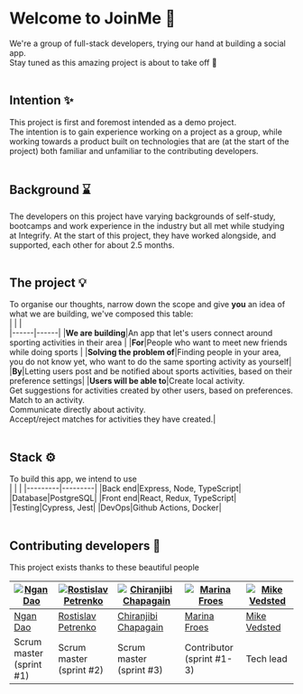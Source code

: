 # Welcome to JoinMe 👋 
We're a group of full-stack developers, trying our hand at building a social app.  
Stay tuned as this amazing project is about to take off 🚀  
<br/>

## Intention ✨  
This project is first and foremost intended as a demo project.   
The intention is to gain experience working on a project as a group, while working towards a product built on technologies that are (at the start of the project) both familiar and unfamiliar to the contributing developers.  
<br/>

## Background ⌛
The developers on this project have varying backgrounds of self-study, bootcamps and work experience in the industry but all met while studying at Integrify. At the start of this project, they have worked alongside, and supported, each other for about 2.5 months.  
<br/>

## The project 💡
To organise our thoughts, narrow down the scope and give **you** an idea of what we are building, we've composed this table:  
|      |      |  
|------|------|
|**We are building**|An app that let's users connect around sporting activities in their area |
|**For**|People who want to meet new friends while doing sports |
|**Solving the problem of**|Finding people in your area, you do not know yet, who want to do the same sporting activity as yourself|
|**By**|Letting users post and be notified about sports activities, based on their preference settings|
|**Users will be able to**|Create local activity.<br/>Get suggestions for activities created by other users, based on preferences.<br/>Match to an activity.<br/>Communicate directly about activity.<br/>Accept/reject matches for activities they have created.|  
<br/>

## Stack ⚙️  
To build this app, we intend to use  
|         |         |
|---------|---------|
|Back end|Express, Node, TypeScript|
|Database|PostgreSQL|
|Front end|React, Redux, TypeScript| 
|Testing|Cypress, Jest|
|DevOps|Github Actions, Docker|  
<br/>

## Contributing developers 👑
This project exists thanks to these beautiful people  

|[![Ngan Dao](https://avatars2.githubusercontent.com/u/62238023?s=100&u=f96c09210c30ef29d7b459ce6d1935ebad76d05c&v=4 "Ngan Dao")](https://github.com/nannadao)|[![Rostislav Petrenko](https://avatars2.githubusercontent.com/u/46669977?s=100&u=00e511b8b6a6077c560d84bcafbd922e203b852f&v=4 "Rostislav Petrenko")](https://github.com/Rostislav013)|[![Chiranjibi Chapagain](https://avatars1.githubusercontent.com/u/38856325?s=100&u=fab689158a188b966fdea8e88ceb5a9b95251a8b&v=4 "Chiranjibi Chapagain")](https://github.com/Chiranjibichapagain)|[![Marina Froes](https://avatars2.githubusercontent.com/u/45233290?s=100&u=232caa9d52123ee6ba94d0951774cdab10b0bcae&v=4 "Marina Froes")](https://github.com/MarinaFroes)|[![Mike Vedsted](https://avatars2.githubusercontent.com/u/44086320?s=100&u=d813fed4d116724772c56c4a2e00e8b3e4b683c0&v=4 "Mike Vedsted")](https://github.com/MikeVedsted)
|--------|--------|------|------|------|
|[Ngan<br/>Dao](https://github.com/nannadao)|[Rostislav<br/>Petrenko](https://github.com/Rostislav013)|[Chiranjibi<br/>Chapagain](https://github.com/Chiranjibichapagain)|[Marina<br/>Froes](https://github.com/MarinaFroes)|[Mike<br/>Vedsted](https://github.com/MikeVedsted)
|Scrum master<br/>(sprint #1)|Scrum master<br/>(sprint #2)|Scrum master<br/>(sprint #3)|Contributor<br/>(sprint #1-3)|Tech lead|